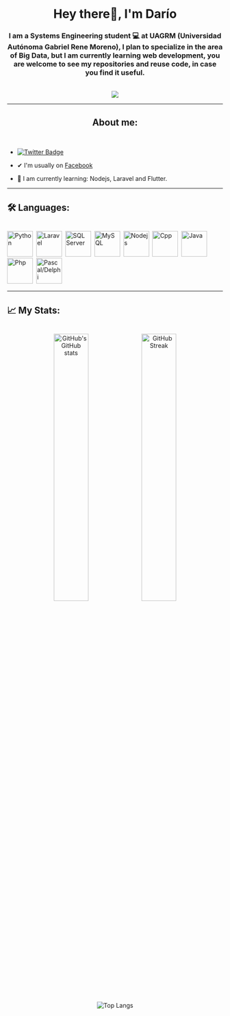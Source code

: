 <div id='header' align='center'>
    <h1>
    Hey there👋, I'm Darío
    </h1>
    <h3>
    I am a <b>Systems Engineering student 💻</b> at UAGRM (Universidad Autónoma Gabriel Rene Moreno), I plan to specialize in the area of Big Data, but I am currently learning web development, you are welcome to see my repositories and reuse code, in case you find it useful.
    </h3>
    <br>
    <img src="https://media.giphy.com/media/bGgsc5mWoryfgKBx1u/giphy.gif">
</div>


---


<div id='badge'>
    <h2 align='center'>
    About me:
    </h2>
    <br>
    <ul>
        <li>
            <a href="https://twitter.com/LazarteSuarez" target="_blank">
            <img src="https://img.shields.io/twitter/follow/LazarteSuarez?style=social"
            alt="Twitter Badge">
            </a>
        </li>
        <li>
            <p>✔ I'm usually on <a href="https://www.facebook.com/dario.suarezlazarte/" target="_blank">Facebook</a></p>
        </li>
        <li>
            <p>📖 I am currently learning: Nodejs, Laravel and Flutter.</p>
        </li>
    </ul>
</div>

---

<div align="left">
    <h2>🛠 Languages:</h2>
    <br>
        <img src="https://cdn.jsdelivr.net/gh/devicons/devicon/icons/python/python-original-wordmark.svg" title="Python" alt="Python" width="60" heignt="60"/>&nbsp
        <img src="https://cdn.jsdelivr.net/gh/devicons/devicon/icons/laravel/laravel-plain-wordmark.svg" title="Laravel" alt="Laravel" width="60" heignt="60"/>&nbsp
        <img src="https://cyclr.com/wp-content/uploads/2022/03/ext-550.png" title="SQL Server" alt="SQL Server" width="60" heignt="60"/>&nbsp
        <img src="https://cdn.jsdelivr.net/gh/devicons/devicon/icons/mysql/mysql-original-wordmark.svg" title="MySQL" alt="MySQL" width="60" heignt="60"/>&nbsp
        <img src="https://cdn.jsdelivr.net/gh/devicons/devicon/icons/nodejs/nodejs-original.svg" title="Nodejs" alt="Nodejs" width="60" heignt="60"/>&nbsp
        <img src="https://cdn.jsdelivr.net/gh/devicons/devicon/icons/cplusplus/cplusplus-original.svg" title="Cpp" alt="Cpp" width="60" heignt="60"/>&nbsp
        <img src="https://cdn.jsdelivr.net/gh/devicons/devicon/icons/java/java-original-wordmark.svg" title="Java" alt="Java" width="60" heignt="60"/>&nbsp
        <img src="https://cdn.jsdelivr.net/gh/devicons/devicon/icons/php/php-original.svg" title="Php" alt="Php" width="60" heignt="60"/>&nbsp
        <img src="https://upload.wikimedia.org/wikipedia/en/thumb/b/b2/Embarcadero_Delphi_10.4_Sydney_Product_Logo_and_Icon.svg/1200px-Embarcadero_Delphi_10.4_Sydney_Product_Logo_and_Icon.svg.png" title="Pascal/Delphi" alt="Pascal/Delphi" width="60" heignt="60"/>&nbsp
</div>

---
## 📈 My Stats:
<br>

<!-- ![GitHub's GitHub stats](https://github-readme-stats.vercel.app/api?username=DarioSuarezL&show_icons=true&theme=highcontrast) -->

<!-- ![GitHub Streak](https://github-readme-streak-stats.herokuapp.com?user=DarioSuarezL&theme=highcontrast&hide_border=true&date_format=j%20M%5B%20Y%5D) -->

<!-- ![Top Langs](https://github-readme-stats.vercel.app/api/top-langs/?username=DarioSuarezL) -->
<div align="center">
    <img src="https://github-readme-stats.vercel.app/api?username=DarioSuarezL&show_icons=true&theme=highcontrast" alt="GitHub's GitHub stats" width="40%">
    <img src="https://github-readme-streak-stats.herokuapp.com?user=DarioSuarezL&theme=highcontrast&hide_border=false&date_format=j%20M%5B%20Y%5D" alt="GitHub Streak" width="40%">
</div>
<div align="center">
    <img src="https://github-readme-stats.vercel.app/api/top-langs/?username=DarioSuarezL" alt="Top Langs">
</div>